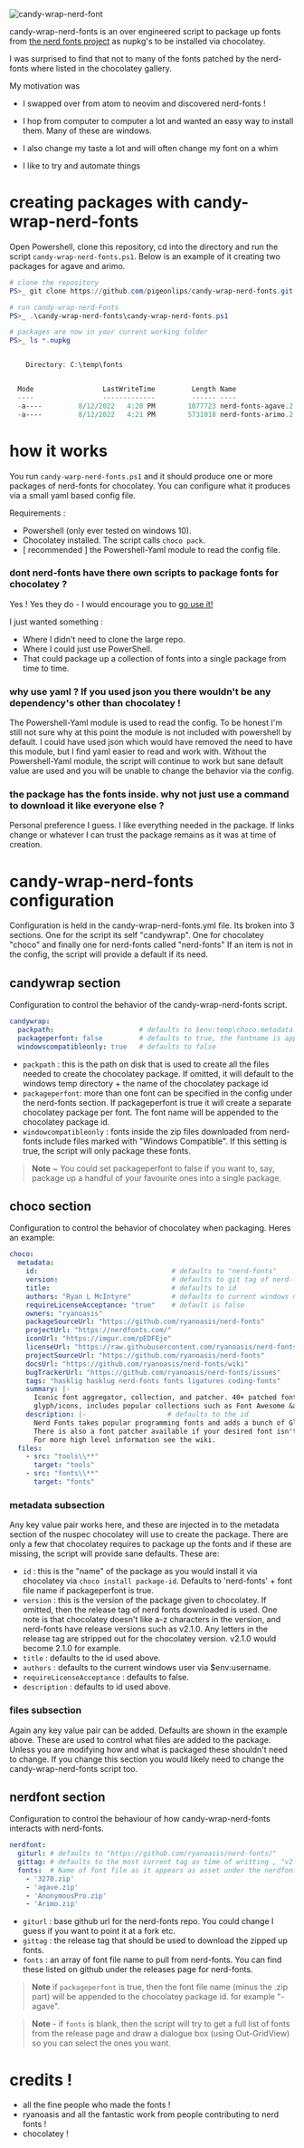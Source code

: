 
![candy-wrap-nerd-font](./candywrap.png)

candy-wrap-nerd-fonts is an over engineered script to package up fonts from [the nerd fonts project](https://github.com/ryanoasis/nerd-fonts) as nupkg's to be installed via chocolatey.

I was surprised to find that not to many of the fonts patched by the nerd-fonts where listed in the chocolatey gallery.

My motivation was

* I swapped over from atom to neovim and discovered nerd-fonts !

* I hop from computer to computer a lot and wanted an easy way to install them. Many of these are windows.

* I also change my taste a lot and will often change my font on a whim  

* I like to try and automate things

# creating packages with candy-wrap-nerd-fonts
Open Powershell, clone this repository, cd into the directory and run the script `candy-wrap-nerd-fonts.ps1`. Below is an example of it creating two packages for agave and arimo.

```powershell
# clone the repository
PS>_ git clone https://github.com/pigeonlips/candy-wrap-nerd-fonts.git

# run candy-wrap-nerd-Fonts
PS>_ .\candy-wrap-nerd-fonts\candy-wrap-nerd-fonts.ps1

# packages are now in your current working folder
PS>_ ls *.nupkg


    Directory: C:\temp\fonts


  Mode                 LastWriteTime         Length Name
  ----                 -------------         ------ ----
  -a----         8/12/2022   4:20 PM        1077723 nerd-fonts-agave.2.1.0.nupkg
  -a----         8/12/2022   4:21 PM        5731018 nerd-fonts-arimo.2.1.0.nupkg
```

# how it works

You run `candy-warp-nerd-fonts.ps1` and it should produce one or more packages of nerd-fonts for chocolatey. You can configure what it produces via a small yaml based config file.

Requirements :  
* Powershell (only ever tested on windows 10).
* Chocolatey installed. The script calls `choco pack`.
* [ recommended ] the Powershell-Yaml module to read the config file.

### dont nerd-fonts have there own scripts to package fonts for chocolatey ?

Yes ! Yes they do - I would encourage you to [go use it!](https://github.com/ryanoasis/nerd-fonts/tree/master/chocolatey)

I just wanted something :

* Where I didn't need to clone the large repo.
* Where I could just use PowerShell.
* That could package up a collection of fonts into a single package from time to time.

### why use yaml ? If you used json you there wouldn't be any dependency's other than chocolatey !
The Powershell-Yaml module is used to read the config. To be honest I'm still not sure why at this point the module is not included with powershell by default. I could have used json which would have removed the need to have this module, but I find yaml easier to read and work with. Without the Powershell-Yaml module, the script will continue to work but sane default value are used and you will be unable to change the behavior via the config.

### the package has the fonts inside. why not just use a command to download it like everyone else ?
Personal preference I guess. I like everything needed in the package. If links change or whatever I can trust the package remains as it was at time of creation.

# candy-wrap-nerd-fonts configuration

Configuration is held in the candy-wrap-nerd-fonts.yml file. Its broken into 3 sections. One for the script its self "candywrap". One for chocolatey "choco" and finally one for nerd-fonts called "nerd-fonts"
If an item is not in the config, the script will provide a default if its need.

## candywrap section
Configuration to control the behavior of the candy-wrap-nerd-fonts script.

```yml
candywrap:
  packpath:                     # defaults to $env:temp\choco.metadata.id
  packageperfont: false         # defaults to true, the fontname is appended to the package name
  windowscompatibleonly: true   # defaults to false
```

* `packpath` : this is the path on disk that is used to create all the files needed to create the chocolatey package. If omitted, it will default to the windows temp directory + the name of the chocolatey package id
* `packageperfont`: more than one font can be specified in the config under the nerd-fonts section. If packageperfont is true it will create a separate chocolatey package per font. The font name will be appended to the chocolatey package id.
* `windowcompatibleonly` : fonts inside the zip files downloaded from nerd-fonts include files marked with "Windows Compatible". If this setting is true, the script will only package these fonts.

> **Note** ~ You could set packageperfont to false if you want to, say, package up a handful of your favourite ones into a single package.

## choco section
Configuration to control the behavior of chocolatey when packaging. Heres an example:
```yml
choco:
  metadata:
    id:                                 # defaults to "nerd-fonts"
    version:                            # defaults to git tag of nerd-fonts used with all letters stripped [a-z] out
    title:                              # defaults to id
    authors: "Ryan L McIntyre"          # defaults to current windows user
    requireLicenseAcceptance: "true"    # default is false
    owners: "ryanoasis"
    packageSourceUrl: "https://github.com/ryanoasis/nerd-fonts"
    projectUrl: "https://nerdfonts.com/"
    iconUrl: "https://imgur.com/pEDFEje"
    licenseUrl: "https://raw.githubusercontent.com/ryanoasis/nerd-fonts/master/LICENSE"
    projectSourceUrl: "https://github.com/ryanoasis/nerd-fonts"
    docsUrl: "https://github.com/ryanoasis/nerd-fonts/wiki"
    bugTrackerUrl: "https://github.com/ryanoasis/nerd-fonts/issues"
    tags: "hasklig hasklug nerd-fonts fonts ligatures coding-fonts"
    summary: |-
      Iconic font aggregator, collection, and patcher. 40+ patched fonts, over 3,600
      glyph/icons, includes popular collections such as Font Awesome &amp; fonts such as Hack.
    description: |-                    # defaults to the id
      Nerd Fonts takes popular programming fonts and adds a bunch of Glyphs.
      There is also a font patcher available if your desired font isn't already patched.
      For more high level information see the wiki.
  files:
    - src: "tools\\**"
      target: "tools"
    - src: "fonts\\**"
      target: "fonts"
```
### metadata subsection
Any key value pair works here, and these are injected in to the metadata section of the nuspec chocolatey will use to create the package. There are only a few that chocolatey requires to package up the fonts and if these are missing, the script will provide sane defaults. These are:

* `id` : this is the "name" of the package as you would install it via chocolatey via `choco install package-id`. Defaults to 'nerd-fonts' + font file name if packageperfont is true.
* `version` : this is the version of the package given to chocolatey. If omitted, then the release tag of nerd fonts downloaded is used. One note is that chocolatey doesn't like a-z characters in the version, and nerd-fonts have release versions such as v2.1.0. Any letters in the release tag are stripped out for the chocolatey version. v2.1.0 would become 2.1.0 for example.
* `title` : defaults to the id used above.
* `authors` : defaults to the current windows user via $env:username.
* `requireLicenseAcceptance` : defaults to false.
* `description` : defaults to id used above.

### files subsection
Again any key value pair can be added. Defaults are shown in the example above. These are used to control what files are added to the package. Unless you are modifying how and what is packaged these shouldn't need to change. If you change this section you would likely need to change the candy-wrap-nerd-fonts script too.  

## nerdfont section
Configuration to control the behaviour of how candy-wrap-nerd-fonts interacts with nerd-fonts.

```yml
nerdfont:
  giturl: # defaults to "https://github.com/ryanoasis/nerd-fonts/"
  gittag: # defaults to the most current tag as time of writting , "v2.1.0"
  fonts:  # Name of font file as it appears as asset under the nerdfont release page. If not provided the script will provide a gridbox
    - '3270.zip'
    - 'agave.zip'
    - 'AnonymousPro.zip'
    - 'Arimo.zip'
```

* `giturl` : base github url for the nerd-fonts repo. You could change I guess if you want to point it at a fork etc.
* `gittag` : the release tag that should be used to download the zipped up fonts.
* `fonts` : an array of font file name to pull from nerd-fonts. You can find these listed on github under the releases page for nerd-fonts.

> **Note** if `packageperfont` is true, then the font file name (minus the .zip part) will be appended to the chocolatey package id. for example "-agave".

> **Note** - if `fonts` is blank, then the script will try to get a full list of fonts from the release page and draw a dialogue box (using Out-GridView) so you can select the ones you want.

# credits !

* all the fine people who made the fonts !
* ryanoasis and all the fantastic work from people contributing to nerd fonts !
* chocolatey !
